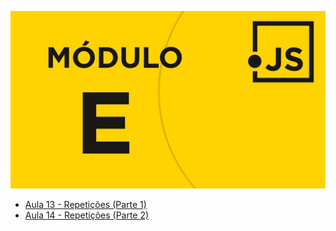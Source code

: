 ![](moduloE.jpg)

- [Aula 13 - Repetições (Parte 1)](./Aula13)
- [Aula 14 - Repetições (Parte 2)](./Aula14)
